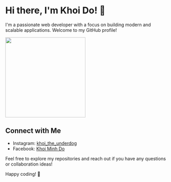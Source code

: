 # Hi there, I'm Khoi Do! 👋

I'm a passionate web developer with a focus on building modern and scalable applications. Welcome to my GitHub profile!

<img src="https://media.giphy.com/media/v1.Y2lkPTc5MGI3NjExcThicHFjdzdoZGhjbTByOXB0anVoamhkOWZ6bGY5emx5d3VuOXpjYyZlcD12MV9pbnRlcm5hbF9naWZfYnlfaWQmY3Q9Zw/RKAEGn7r4sT2C7JtFS/giphy.gif" width="250">


## Connect with Me

- Instagram: [khoi_the_underdog](https://www.instagram.com/khoi_the_underdog/)
- Facebook: [Khoi Minh Do](https://www.facebook.com/nova.khoi.7)

Feel free to explore my repositories and reach out if you have any questions or collaboration ideas!

Happy coding! 🚀
